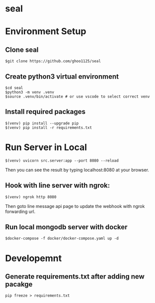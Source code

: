 # seal

# Environment Setup

## Clone seal
```
$git clone https://github.com/ghoo1125/seal
```

## Create python3 virtual environment
```
$cd seal
$python3 -m venv .venv
$source .venv/bin/activate # or use vscode to select correct venv
```

## Install required packages
```
$(venv) pip install --upgrade pip
$(venv) pip install -r requirements.txt
```

# Run Server in Local
```
$(venv) uvicorn src.server:app --port 8080 --reload
```
Then you can see the result by typing localhost:8080 at your browser.

## Hook with line server with ngrok:
```
$(venv) ngrok http 8080
```
Then goto line message api page to update the webhook with ngrok forwarding url.

## Run local mongodb server with docker
```
$docker-compose -f docker/docker-compose.yaml up -d
```

# Developemnt

## Generate requirements.txt after adding new pacakge
```
pip freeze > requirements.txt
```
